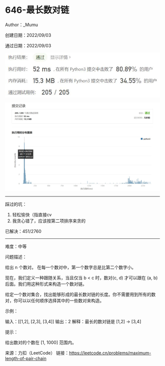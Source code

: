 # 646-最长数对链

Author：_Mumu

创建日期：2022/09/03

通过日期：2022/09/03

![](./通过截图2.jpg)

![](./通过截图1.jpg)

*****

踩过的坑：

1. 轻松愉快（指直接cv
1. 我贪心错了，应该按第二项排序来贪的

已解决：451/2760

*****

难度：中等

问题描述：

给出 n 个数对。 在每一个数对中，第一个数字总是比第二个数字小。

现在，我们定义一种跟随关系，当且仅当 b < c 时，数对(c, d) 才可以跟在 (a, b) 后面。我们用这种形式来构造一个数对链。

给定一个数对集合，找出能够形成的最长数对链的长度。你不需要用到所有的数对，你可以以任何顺序选择其中的一些数对来构造。

 

示例：

输入：[[1,2], [2,3], [3,4]]
输出：2
解释：最长的数对链是 [1,2] -> [3,4]


提示：

给出数对的个数在 [1, 1000] 范围内。

来源：力扣（LeetCode）
链接：https://leetcode.cn/problems/maximum-length-of-pair-chain